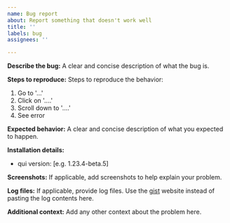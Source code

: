```yaml
---
name: Bug report
about: Report something that doesn't work well
title: ''
labels: bug
assignees: ''

---
```


**Describe the bug:**
A clear and concise description of what the bug is.

**Steps to reproduce:**
Steps to reproduce the behavior:
1. Go to '...'
2. Click on '....'
3. Scroll down to '....'
4. See error

**Expected behavior:**
A clear and concise description of what you expected to happen.

**Installation details:**
 - qui version: [e.g. 1.23.4-beta.5]

**Screenshots:**
If applicable, add screenshots to help explain your problem.

**Log files:**
If applicable, provide log files. Use the [gist](https://gist.github.com/) website instead of pasting the log contents here.

**Additional context:**
Add any other context about the problem here.
